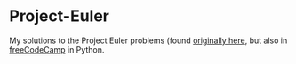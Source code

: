 # Project-Euler
My solutions to the Project Euler problems (found [originally here](https://projecteuler.net), but also in [freeCodeCamp](https://www.freecodecamp.org/learn/coding-interview-prep/project-euler/) in Python.
